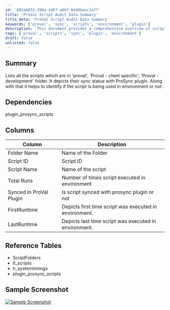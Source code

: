 ```yaml
---
id: '802ab032-390a-4d67-a0bf-6448baac1af7'
title: 'ProVal Script Audit Data Summary'
title_meta: 'ProVal Script Audit Data Summary'
keywords: ['proval', 'sync', 'scripts', 'environment', 'plugin']
description: 'This document provides a comprehensive overview of scripts located in the ProVal folders, detailing their synchronization status with the ProSync plugin and usage within the environment. It includes information on script execution frequency and timestamps for first and last runs.'
tags: ['proval', 'scripts', 'sync', 'plugin', 'environment']
draft: false
unlisted: false
---
```

## Summary

Lists all the scripts which are in 'proval', 'Proval - client specific', 'Proval - development' folder. It depicts their sync status with ProSync plugin. Along with that it helps to identify if the script is being used in environment or not.

## Dependencies

plugin_prosync_scripts

## Columns

| Column                     | Description                                             |
|----------------------------|---------------------------------------------------------|
| Folder Name                | Name of the Folder                                      |
| Script ID                  | Script ID                                              |
| Script Name                | Name of the script                                     |
| Total Runs                 | Number of times script executed in environment         |
| Synced In ProVal Plugin    | Is script synced with prosync plugin or not            |
| FirstRuntime               | Depicts first time script was executed in environment. |
| LastRuntime                | Depicts last time script was executed in environment.  |

## Reference Tables

- ScriptFolders
- lt_scripts
- h_systemtimings
- plugin_prosync_scripts

## Sample Screenshot

[![Sample Screenshot](thumbnail/2023-02-10_08_55_37-ProVal_Script_Audit_Data_Summary.png)](large/2023-02-10_08_55_37-ProVal_Script_Audit_Data_Summary.png)







